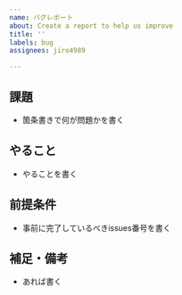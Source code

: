 ```yaml
---
name: バグレポート
about: Create a report to help us improve
title: ''
labels: bug
assignees: jiro4989

---
```


## 課題

* 箇条書きで何が問題かを書く

## やること

* やることを書く

## 前提条件

* 事前に完了しているべきissues番号を書く

## 補足・備考

* あれば書く
